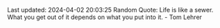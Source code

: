 Last updated: 2024-04-02 20:03:25
Random Quote: Life is like a sewer. What you get out of it depends on what you put into it. - Tom Lehrer